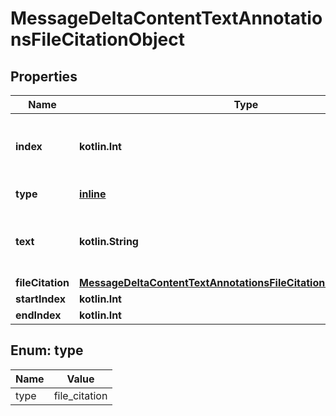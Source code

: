 
# MessageDeltaContentTextAnnotationsFileCitationObject

## Properties
| Name | Type | Description | Notes |
| ------------ | ------------- | ------------- | ------------- |
| **index** | **kotlin.Int** | The index of the annotation in the text content part. |  |
| **type** | [**inline**](#Type) | Always &#x60;file_citation&#x60;. |  |
| **text** | **kotlin.String** | The text in the message content that needs to be replaced. |  [optional] |
| **fileCitation** | [**MessageDeltaContentTextAnnotationsFileCitationObjectFileCitation**](MessageDeltaContentTextAnnotationsFileCitationObjectFileCitation.md) |  |  [optional] |
| **startIndex** | **kotlin.Int** |  |  [optional] |
| **endIndex** | **kotlin.Int** |  |  [optional] |


<a id="Type"></a>
## Enum: type
| Name | Value |
| ---- | ----- |
| type | file_citation |



